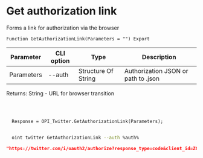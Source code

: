 ﻿---
sidebar_position: 1
---

# Get authorization link
 Forms a link for authorization via the browser



`Function GetAuthorizationLink(Parameters = "") Export`

  | Parameter | CLI option | Type | Description |
  |-|-|-|-|
  | Parameters | --auth | Structure Of String | Authorization JSON or path to .json |

  
  Returns:  String - URL for browser transition

<br/>




```bsl title="Code example"
  
  Response = OPI_Twitter.GetAuthorizationLink(Parameters);
```



```sh title="CLI command example"
    
  oint twitter GetAuthorizationLink --auth %auth%

```

```json title="Result"
"https://twitter.com/i/oauth2/authorize?response_type=code&client_id=ZG1vSmxlVTJXYi05M2c0ek9iV246MTpjaQ&redirect_uri=https%3A%2F%2Fapi.athenaeum.digital%2Fopi%2Fhs%2Ftwitter&scope=tweet.read%20tweet.write%20tweet.moderate.write%20users.read%20follows.read%20follows.write%20offline.access%20space.read%20mute.read%20mute.write%20like.read%20like.write%20list.read%20list.write%20block.read%20block.write%20bookmark.read%20bookmark.write&state=state&code_challenge=challenge&code_challenge_method=plain"
```
